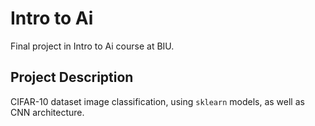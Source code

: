 # Intro to Ai
Final project in Intro to Ai course at BIU.

## Project Description
CIFAR-10 dataset image classification, using `sklearn` models, as well as CNN architecture.
